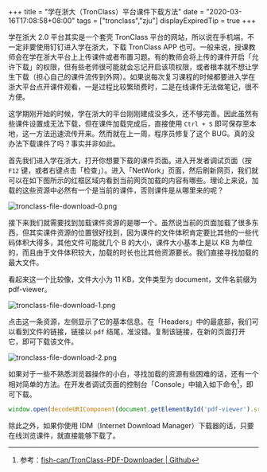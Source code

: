 +++
title = "学在浙大（TronClass）平台课件下载方法"
date = "2020-03-16T17:08:58+08:00"
tags = ["tronclass","zju"]
displayExpiredTip = true
+++

学在浙大 2.0 平台其实是一个套壳 TronClass 平台的网站，所以说在手机端，不一定非要使用钉钉进入学在浙大，下载 TronClass APP 也可。一般来说，授课教师会在学在浙大平台上上传课件或者布置习题。有的教师会将上传的课件开启「允许下载」的权限，但有些老师很可能就会忘记开启该项权限，或者根本就不想让学生下载（担心自己的课件流传到外网）。如果说每次复习课程的时候都要进入学在浙大平台点开课件观看，一是过程比较繁琐费时，二是在线课件无法做笔记，很不方便。

这学期刚开始的时候，学在浙大的平台刚刚建成没多久，还不够完善。因此虽然有些课件设置成无法下载，但在课件加载完成后，直接使用 `Ctrl + S` 即可保存至本地，这一方法迅速流传开来。然而就在上一周，程序员修复了这个 BUG。真的没办法下载课件了吗？事实并非如此。

首先我们进入学在浙大，打开你想要下载的课件页面。进入开发者调试页面（按 `F12` 键，或者右键点击「检查」）。进入「NetWork」页面，然后刷新网页，我们就可以在如下图所示的红框区域内看到当前网页加载的内容有哪些。理论上来说，加载的这些资源中必然有一个是当前的课件，否则课件是从哪里来的呢？

![tronclass-file-download-0.png](/images/tronclass-file-download-0.png)

接下来我们就需要找到加载课件资源的是哪一个。虽然说当前的页面加载了很多东西，但其实课件资源的位置很好找到，因为课件的文件体积肯定要比其他的一些代码体积大得多，其他文件可能就几个 B 的大小，课件大小基本上是以 KB 为单位的，而且由于文件体积较大，加载的时长也比其他资源要长。我们直接寻找加载的最大文件。

看起来这一个比较像，文件大小为 11 KB，文件类型为 document，文件名前缀为 pdf-viewer。

![tronclass-file-download-1.png](/images/tronclass-file-download-1.png)

点击这一条资源，左侧显示了它的基本信息。在「Headers」中的最底部，我们可以看到文件的链接，链接以 `pdf` 结尾，准没错。复制该链接，在新的页面打开它，即可下载该文件。

![tronclass-file-download-2.png](/images/tronclass-file-download-2.png)

如果对于一些不熟悉浏览器操作的小白，寻找加载的资源有些困难的话，还有一个相对简单的方法。在开发者调试页面的控制台「Console」中输入如下命令[^1]，即可下载。

```javascript
window.open(decodeURIComponent(document.getElementById('pdf-viewer').src.split("?file=")[1]));
```

除此之外，如果你使用 IDM（Internet Download Manager）下载器的话，只要在线浏览课件，就直接能够下载了。

[^1]: 参考：[fish-can/TronClass-PDF-Downloader | Github](https://github.com/fish-can/TronClass-PDF-Downloader)